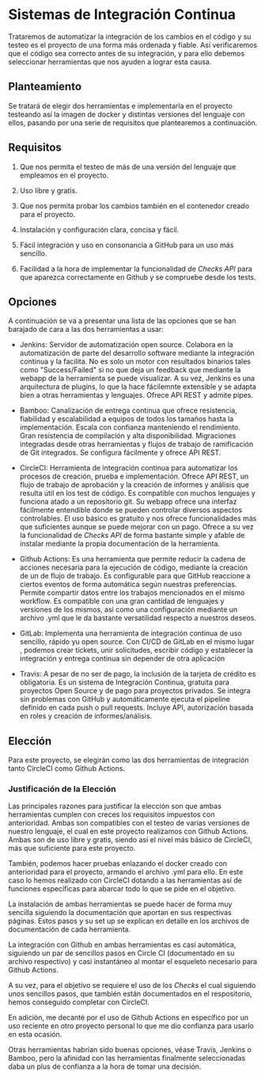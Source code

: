 # Sistemas de Integración Continua

Trataremos de automatizar la integración de los cambios en el código y su testeo es el proyecto de una forma más ordenada y fiable. Así verificaremos que el código sea correcto antes de su integración, y para ello debemos seleccionar herramientas que nos ayuden a lograr esta causa.

## Planteamiento

Se tratará de elegir dos herramientas e implementarla en el proyecto testeando así la imagen de docker y distintas versiones del lenguaje con ellos, pasando por una serie de requisitos que plantearemos a continuación.

## Requisitos

1. Que nos permita el testeo de más de una versión del lenguaje que empleamos en el proyecto.

2. Uso libre y gratis.

3. Que nos permita probar los cambios también en el contenedor creado para el proyecto.

4. Instalación y configuración clara, concisa y fácil.

5. Fácil integración y uso en consonancia a GitHub para un uso más sencillo.

6. Facilidad a la hora de implementar la funcionalidad de *Checks API* para que aparezca correctamente en Github y se compruebe desde los tests.

## Opciones

A continuación se va a presentar una lista de las opciones que se han barajado de cara a las dos herramientas a usar:

* Jenkins: Servidor de automatización open source. Colabora en la automatización de parte del desarrollo software mediante la integración continua y la facilita. No es solo un motor con resultados binarios tales como "Success/Failed" si no que deja un feedback que mediante la webapp de la herramienta se puede visualizar. A su vez, Jenkins es una arquitectura de plugins, lo que la hace fácilemnte extensible y se adapta bien a otras herramientas y lenguajes. Ofrece API REST y admite pipes.

* Bamboo: Canalización de entrega continua que ofrece resistencia, fiabilidad y escalabilidad a equipos de todos los tamaños hasta la implementación. Escala con confianza manteniendo el rendimiento. Gran resistencia de compilación y alta disponibilidad. Migraciones integradas desde otras herramientas y flujos de trabajo de ramificación de Git integrados. Se configura fácilmente y ofrece API REST.

* CircleCI: Herramienta de integración continua para automatizar los procesos de creación, prueba e implementación. Ofrece API REST, un flujo de trabajo de aprobación y la creación de informes y análisis que resulta útil en los test de código. Es compatible con muchos lenguajes y funciona atado a un repositorio git. Su webapp ofrece una interfaz fácilmente entendible donde se pueden controlar diversos aspectos controlables. El uso básico es gratuito y nos ofrece funcionalidades más que suficientes aunque se puede mejorar con un pago. Ofrece a su vez la funcionalidad de *Checks API* de forma bastante simple y afable de instalar mediante la propia documentación de la herramienta.

* Github Actions: Es una herramienta que permite reducir la cadena de acciones necesaria para la ejecución de código, mediante la creación de un de flujo de trabajo. Es configurable para que GitHub reaccione a ciertos eventos de forma automática según nuestras preferencias. Permite compartir datos entre los trabajos mencionados en el mismo workflow. Es compatible con una gran cantidad de lenguajes y versiones de los mismos, así como una configuración mediante un archivo .yml que le da bastante versatilidad respecto a nuestros deseos.

* GitLab: Implementa una herramienta de integración continua de uso sencillo, rápido yu open source. Con CI/CD de GitLab en el mismo lugar , podemos crear tickets, unir solicitudes, escribir código y establecer la integración y entrega continua sin depender de otra aplicación

* Travis: A pesar de no ser de pago, la inclusión de la tarjeta de crédito es obligatoria. Es un sistema de Integración Continua, gratuita para proyectos Open Source y de pago para proyectos privados. Se integra sin problemas con GitHub y automáticamente ejecuta el pipeline definido en cada push o pull requests. Incluye API, autorización basada en roles y creación de informes/análisis.

## Elección

Para este proyecto, se elegirán como las dos herramientas de integración tanto CircleCI como Github Actions.

### Justificación de la Elección

Las principales razones para justificar la elección son que ambas herramientas cumplen con creces los requisitos impuestos con anterioridad. Ambas son compatibles con el testeo de varias versiones de nuestro lenguaje, el cual en este proyecto realizamos con Github Actions. Ambas son de uso libre y gratis, siendo así el nivel más básico de CircleCI, más que suficiente para este proyecto. 

También, podemos hacer pruebas enlazando el docker creado con anterioridad para el proyecto, armando el archivo .yml para ello. En este caso lo hemos realizado con CircleCI dotando a las herramientas así de funciones específicas para abarcar todo lo que se pide en el objetivo.

La instalación de ambas herramientas se puede hacer de forma muy sencilla siguiendo la documentación que aportan en sus respectivas páginas. Estos pasos y su set up se explican en detalle en los archivos de documentación de cada herramienta.

La integración con Github en ambas herramientas es casi automática, siguiendo un par de sencillos pasos en Circle CI (documentado en su archivo respectivo) y casi instantáneo al montar el esqueleto necesario para Github Actions.

A su vez, para el objetivo se requiere el uso de los *Checks* el cual siguiendo unos sencillos pasos, que también están documentados en el respositorio, hemos conseguido completar con CircleCI.

En adición, me decanté por el uso de Github Actions en específico por un uso reciente en otro proyecto personal lo que me dio confianza para usarlo en esta ocasión.

Otras herramientas habrían sido buenas opciones, véase Travis, Jenkins o Bamboo, pero la afinidad con las herramientas finalmente seleccionadas daba un plus de confianza a la hora de tomar una decisión.
